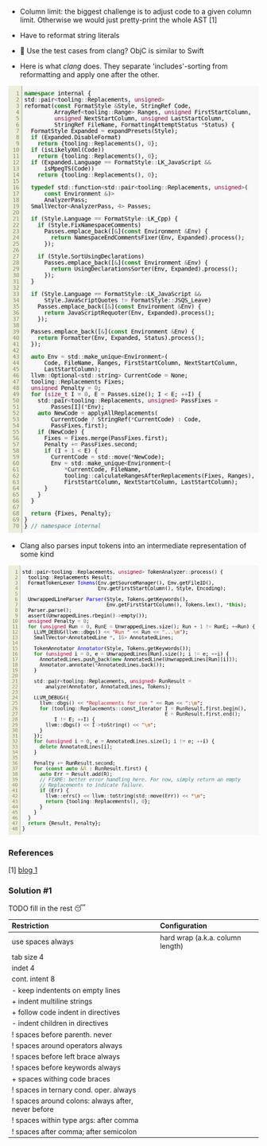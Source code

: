 - Column limit: the biggest challenge is to adjust code to
a given column limit. Otherwise we would just pretty-print
the whole AST [1]

- Have to reformat string literals

- 🤔 Use the test cases from clang? ObjC is similar to Swift

- Here is what *clang* does. They separate 'includes'-sorting from
reformatting and apply one after the other.

![Genius piece of C++ code 👏](images/genius_llvm.jpg)

- Clang also parses input tokens into an intermediate representation of
some kind

![This is a prelude to every formatting pass](images/there_is_a_parser.png)

### References

[1] [blog 1](http://journal.stuffwithstuff.com/2015/09/08/the-hardest-program-ive-ever-written/)

### Solution #1

TODO fill in the rest 😴

Restriction                         | Configuration
:---                                | :---
use spaces always                   | hard wrap (a.k.a. column length)
tab size 4 |
indet 4 |
cont. intent 8 |
\- keep indentents on empty lines |
\+ indent multiline strings |
\+ follow code indent in directives |
\- indent children in directives |
\! spaces before parenth. never |
\! spaces around operators always |
\! spaces before left brace always |
\! spaces before keywords always |
\+ spaces withing code braces |
\! spaces in ternary cond. oper. always |
\! spaces around colons: always after, never before |
\! spaces within type args: after comma |
\! spaces after comma; after semicolon |
